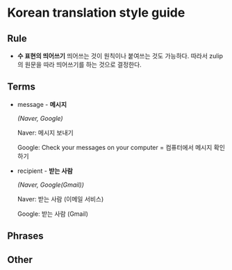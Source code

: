 # Korean translation style guide

## Rule
- **수 표현의 띄어쓰기**
  띄어쓰는 것이 원칙이나 붙여쓰는 것도 가능하다. 따라서 zulip의 원문을 따라 띄어쓰기를 하는 것으로 결정한다.

## Terms
- message - **메시지**
  
  *(Naver, Google)*
  
  Naver: 메시지 보내기
  
  Google: Check your messages on your computer = 컴퓨터에서 메시지 확인하기
  
- recipient - **받는 사람**

   *(Naver, Google(Gmail))*
   
   Naver: 받는 사람 (이메일 서비스)
   
   Google: 받는 사람 (Gmail)
   
## Phrases

## Other
